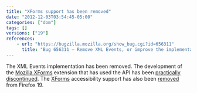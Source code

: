 ```yaml
---
title: "XForms support has been removed"
date: "2012-12-03T03:54:45-05:00"
categories: ["dom"]
tags: []
versions: ["19"]
references:
    - url: "https://bugzilla.mozilla.org/show_bug.cgi?id=656311"
      title: "Bug 656311 – Remove XML Events, or improve the implementation"
---
```

The XML Events implementation has been removed. The development of the [Mozilla XForms](https://addons.mozilla.org/firefox/addon/mozilla-xforms/) extension that has used the API has been [practically discontinued](https://www.philipp-wagner.com/blog/2011/07/the-future-of-mozilla-xforms/). The [XForms](https://developer.mozilla.org/docs/XForms) accessibility support has also been [removed](https://bugzilla.mozilla.org/show_bug.cgi?id=811729) from Firefox 19.
